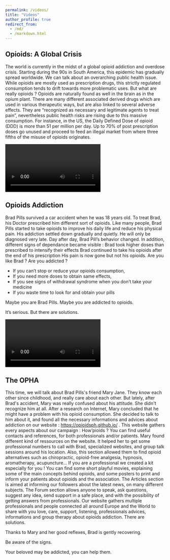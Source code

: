 ```yaml
---
permalink: /videos/
title: "Videos"
author_profile: true
redirect_from: 
  - /md/
  - /markdown.html
---
```


## Opioids: A Global Crisis

The world is currently in the midst of a global opioid addiction and overdose crisis.
Starting during the 90s in South America, this epidemic has gradually spread worldwide.
We can talk about an overarching public health issue.
While opioids are mostly used as prescription drugs, this strictly regulated consumption tends to drift towards more problematic uses.
But what are really opioids ? 
Opioids are naturally found as well in the brain as in the opium plant. 
There are many different associated derived drugs which are used in various therapeutic ways, but are also linked to several adverse effects. 
They are “recognized as necessary and legitimate agents to treat pain”, nevertheless public health risks are rising due to this massive consumption. 
For instance, in the US, the Daily Defined Dose of opioid (DDD) is more than 51 per million per day. Up to 70% of post prescription doses go unused and proceed to feed an illegal market from where three fifths of the misuse of opioids originates.

<video src="https://web.opendrive.com/api/v1/download/file.json/MTZfNzc5NTc3NzZf?inline=1" controls="controls" style="max-width: 730px;">
</video>

## Opioids Addiction

Brad Pills survived a car accident when he was 18 years old. To treat Brad, his Doctor prescribed him different sort of opioids. 
Like many people, Brad Pills started to take opioids to improve his daily life and reduce his physical pain. His addiction settled down gradually and quietly. He will only be diagnosed very late. 
Day after day, Brad Pill’s behavior changed. In addition, different signs of dependance became visible : 
Brad took higher doses than prescribed to intensify their effects 
Brad continued to take his opioids after the end of his prescription
His pain is now gone but not his opioids.
Are you like Brad ? Are you addicted ? 

  * If you can’t stop or reduce your opioids consumption, 
  * If you need more doses to obtain same effects, 
  * If you see signs of withdrawal syndrome when you don’t take your medicine 
  * If you waste time to look for and obtain your pills 

Maybe you are Brad Pills. Maybe you are addicted to opioids. 

It’s serious. But there are solutions. 

<video src="https://web.opendrive.com/api/v1/download/file.json/MTZfNzc5NTc0MDFf?inline=1" controls="controls" style="max-width: 730px;">
</video>

## The OPHA

This time, we will talk about Brad Pills's friend Mary Jane. They know each other since childhood, and really care about each other. But lately, after Brad's accident, Mary was really confused about his attitude. She didn't recognize him at all. After a research on Internet, Mary concluded that he might have a problem with his opioid consumption.  She decided to talk to him about it, and found all the necessary informations and advices about addiction on our website : https://opioidsph.github.io/ .
This website gathers every aspects about our campaign : How’pioids ? You can find useful contacts and references, for both professionals and/or patients. Mary found different kind of ressources on the website. It helped her to get some professional numbers to call with Brad, specialized websites, and group talk sessions around his location. Also, this section allowed them to find opioid alternatives such as chiropractic, opioid-free analgesia, hypnosis, aromatherapy, acupuncture… If you are a professional we created a kit especially for you ! You can find some short playful movies, explaining some of the main concepts behind opioids, and some posters to print and inform your patients about opioids and the association. The Articles section is aimed at informing our followers about the latest news, on many different subjects. The Forum section allows anyone to speak, ask questions, suggest any idea, send support in a safe place, and with the possibility of getting answers from professionals. Our website gathers multiple professionals and people connected all around Europe and the World to share with you love, care, support, listening, professionals advices, informations and group therapy about opioids addiction. There are solutions. 

Thanks to Mary and her good reflexes, Brad is gently recovering.

Be aware of the signs.

Your beloved may be addicted, you can help them.
